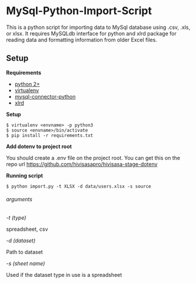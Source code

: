 # MySql-Python-Import-Script
This is a python script for importing data to MySql database using .csv, .xls, or xlsx. It requires MySQLdb interface for python and xlrd package for reading data and formatting information from older Excel files.

## Setup

**Requirements**
 
* [python 2+](https://www.python.org)
* [virtualenv](https://virtualenv.pypa.io/en/latest/)
* [mysql-connector-python](https://dev.mysql.com/doc/connector-python/en/connector-python-introduction.html)
* [xlrd](https://xlrd.readthedocs.io/en/latest/)

**Setup**

    $ virtualenv <envname> -p python3
    $ source <envname>/bin/activate
    $ pip install -r requirements.txt

**Add dotenv to project root**

You should create a .env file on the project root. You can get this on the repo url https://github.com/hivisasapro/hivisasa-stage-dotenv

**Running script**

    $ python import.py -t XLSX -d data/users.xlsx -s source
    
###### arguments
    
_-t (type)_
    
spreadsheet, csv

_-d (dataset)_

Path to dataset

_-s (sheet name)_

Used if the dataset type in use is a spreadsheet